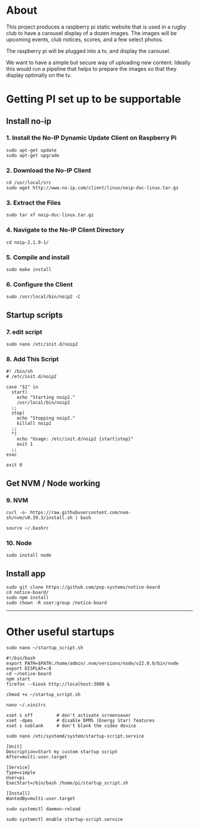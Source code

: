 # About 
This project produces a raspberry pi static website that is used in a rugby club to have a carousel display of a dozen images. The images will be upcoming events, club notices, scores, and a few select photos.

The raspberry pi will be plugged into a tv, and display the carousel.

We want to have a simple but secure way of uploading new content. Ideally this would run a pipeline that helps to prepare the images so that they display optimally on the tv. 

# Getting PI set up to be supportable
## Install no-ip
### 1. Install the No-IP Dynamic Update Client on Raspberry Pi
``` 
sudo apt-get update
sudo apt-get upgrade
```
### 2. Download the No-IP Client
```
cd /usr/local/src
sudo wget http://www.no-ip.com/client/linux/noip-duc-linux.tar.gz
```
### 3. Extract the Files
```
sudo tar xf noip-duc-linux.tar.gz
```
### 4. Navigate to the No-IP Client Directory
```
cd noip-2.1.9-1/
```
### 5. Compile and install
```
sudo make install
```
### 6. Configure the Client
```
sudo /usr/local/bin/noip2 -C
```
## Startup scripts
### 7. edit script
```
sudo nano /etc/init.d/noip2
```
### 8. Add This Script
```
#! /bin/sh
# /etc/init.d/noip2

case "$1" in
  start)
    echo "Starting noip2."
    /usr/local/bin/noip2
  ;;
  stop)
    echo "Stopping noip2."
    killall noip2
  ;;
  *)
    echo "Usage: /etc/init.d/noip2 {start|stop}"
    exit 1
  ;;
esac

exit 0
```
## Get NVM / Node working
### 9. NVM
```
curl -o- https://raw.githubusercontent.com/nvm-sh/nvm/v0.39.3/install.sh | bash
```
```
source ~/.bashrc
```
### 10. Node
```
sudo install node
```
## Install app
```
sudo git clone https://github.com/pxp-systems/notice-board
cd notice-board/
sudo npm install
sudo chown -R user:group /notice-board

```

____
# Other useful startups
``` 
sudo nano ~/startup_script.sh
```

```
#!/bin/bash
export PATH=$PATH:/home/admin/.nvm/versions/node/v22.0.0/bin/node
export DISPLAY=:0
cd ~/notice-board
npm start
firefox --kiosk http://localhost:3000 &
```

```
chmod +x ~/startup_script.sh
```
```
nano ~/.xinitrc
```
```
xset s off         # don't activate screensaver
xset -dpms         # disable DPMS (Energy Star) features
xset s noblank     # don't blank the video device
```

```
sudo nano /etc/systemd/system/startup-script.service
```

```
[Unit]
Description=Start my custom startup script
After=multi-user.target

[Service]
Type=simple
User=pi
ExecStart=/bin/bash /home/pi/startup_script.sh

[Install]
WantedBy=multi-user.target
```

```
sudo systemctl daemon-reload
```

```
sudo systemctl enable startup-script.service
```
